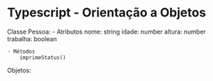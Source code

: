 # Typescript - Orientação a Objetos

Classe Pessoa:
    - Atributos
        nome: string
        idade: number
        altura: number
        trabalha: boolean

    - Métodos
        imprimeStatus()


Objetos:
